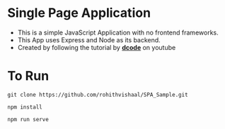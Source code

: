 # Single Page Application 

* This is a simple JavaScript Application with no frontend frameworks.   
* This App uses Express and Node as its backend.  
* Created by following the tutorial by [**dcode**](https://www.youtube.com/watch?v=OstALBk-jTc) on youtube
# To Run
```
git clone https://github.com/rohithvishaal/SPA_Sample.git  

npm install 

npm run serve  
```